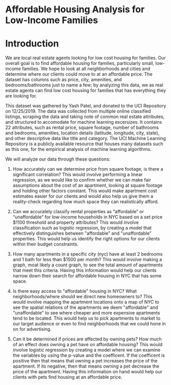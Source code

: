 # Affordable Housing Analysis for Low-Income Families


# Introduction
We are local real estate agents looking for low cost housing for families. Our overall goal is to find affordable housing for families, particularly small, low-income families. We hope to look at all neighborhoods and cities and determine where our clients could move to at an affordable price. The dataset has columns such as price, city, amenities, and bedrooms/bathrooms just to name a few; by analyzing this data, we as real estate agents can find low cost housing for families that has everything they are looking for.

This dataset was gathered by Yash Patel, and donated to the UCI Repository on 12/25/2019. The data was collected from multiple online classified listings, scraping the data and taking note of common real estate attributes, and structured to accomodate for machine learning excersizes. It contains 22 attributes, such as rental price, square footage, number of bathrooms and bedrooms, amenities, location details (latitude, longitude, city, state), and other descriptive data like title and category. The UCI Machine Learning Repository is a publicly available resource that houses many datasets such as this one, for the empirical analysis of machine learning algorithms.

We will analyze our data through these questions:

1. How accurately can we determine price from square footage, is there a significant correlation? This would involve performing a linear regression, as we would like to confirm whether we can make fair assumptions about the cost of an apartment, looking at square footage and holding other factors constant. This would make apartment cost estimates easier for our clients and would also help us give them a reality-check regarding how much space they can realistically afford.

2. Can we accurately classify rental properties as “affordable” or “unaffordable” for low-income households in NYC based on a set price $1100 threshold and property attributes? This would involve classification such as logistic regression, by creating a model that effectively distinguishes between "affordable" and "unaffordable" properties. This would help us identify the right options for our clients within their budget constraints.

3. How many apartments in a specific city (nyc) have at least 2 bedrooms and 1 bath for less than $1500 per month? This would involve making a graph, moat likely a count graph, to see the total amount of apartments that meet this criteria. Having this information would help our clients narrow down their search for affordable housing in NYC that has some space.

4. Is there easy access to "affordable" housing in NYC? What neighborhoods/where should we direct new homeowners to? This would involve mapping the apartment locations onto a map of NYC to see the spatial relations of the apartments we deem "affordable" and "unaffordable" to see where cheaper and more expensive apartments tend to be located. This would help us to pick apartments to market to our target audience or even to find neighborhoods that we could hone in on for advertising.

5. Can it be determined if prices are affected by owning pets? How much of an effect does owning a pet have on affordable housing? This would involve logistic regression by creating a model where we can examine the variables by using the p-value and the coefficent. If the coefficent is positive then that means that owning a pet increases the price of the apartment. If its negative, then that means owning a pet decrease the price of the apartment. Having this information on hand would help our clients with pets find housing at an affordable price.

